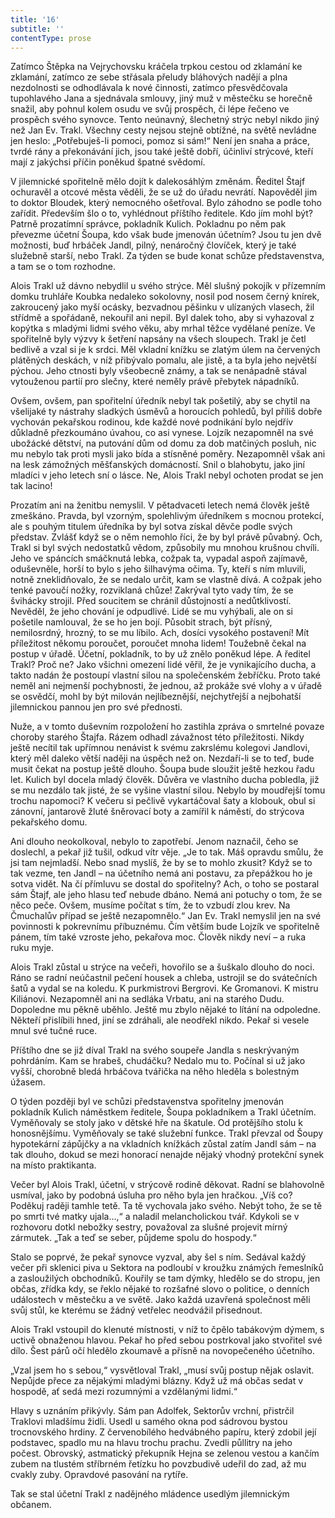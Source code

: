 ```yaml
---
title: '16'
subtitle: ''
contentType: prose
---
```


<section>

Zatímco Štěpka na Vejrychovsku kráčela trpkou cestou od zklamání ke zklamání, zatímco ze sebe střásala přeludy bláhových nadějí a plna nezdolnosti se odhodlávala k nové činnosti, zatímco přesvědčovala tupohlavého Jana a sjednávala smlouvy, jiný muž v městečku se horečně snažil, aby pohnul kolem osudu ve svůj prospěch, či lépe řečeno ve prospěch svého synovce. Tento neúnavný, šlechetný strýc nebyl nikdo jiný než Jan Ev. Trakl. Všechny cesty nejsou stejně obtížné, na světě nevládne jen heslo: „Potřebuješ-li pomoci, pomoz si sám!“ Není jen snaha a práce, tvrdé rány a překonávání jich, jsou také ještě dobří, účinliví strýcové, kteří mají z jakýchsi příčin poněkud špatné svědomí.

V jilemnické spořitelně mělo dojít k dalekosáhlým změnám. Ředitel Štajf ochuravěl a otcové města věděli, že se už do úřadu nevrátí. Napověděl jim to doktor Bloudek, který nemocného ošetřoval. Bylo záhodno se podle toho zařídit. Především šlo o to, vyhlédnout příštího ředitele. Kdo jím mohl být? Patrně prozatímní správce, pokladník Kulich. Pokladnu po něm pak převezme účetní Šoupa, kdo však bude jmenován účetním? Jsou tu jen dvě možnosti, buď hrbáček Jandl, pilný, nenáročný človíček, který je také služebně starší, nebo Trakl. Za týden se bude konat schůze představenstva, a tam se o tom rozhodne.

Alois Trakl už dávno nebydlil u svého strýce. Měl slušný pokojík v přízemním domku truhláře Koubka nedaleko sokolovny, nosil pod nosem černý knírek, zakroucený jako myší ocásky, bezvadnou pěšinku v ulízaných vlasech, žil střídmě a spořádaně, nekouřil ani nepil. Byl dalek toho, aby si vyhazoval z kopýtka s mladými lidmi svého věku, aby mrhal těžce vydělané peníze. Ve spořitelně byly výzvy k šetření napsány na všech sloupech. Trakl je četl bedlivě a vzal si je k srdci. Měl vkladní knížku se zlatým úlem na červených plátěných deskách, v níž přibývalo pomalu, ale jistě, a ta byla jeho největší pýchou. Jeho ctnosti byly všeobecně známy, a tak se nenápadně stával vytouženou partií pro slečny, které neměly právě přebytek nápadníků.

Ovšem, ovšem, pan spořitelní úředník nebyl tak pošetilý, aby se chytil na všelijaké ty nástrahy sladkých úsměvů a horoucích pohledů, byl příliš dobře vychován pekařskou rodinou, kde každé nové podnikání bylo nejdřív důkladně přezkoumáno úvahou, co asi vynese. Lojzík nezapomněl na své ubožácké dětství, na putování dům od domu za dob matčiných posluh, nic mu nebylo tak proti mysli jako bída a stísněné poměry. Nezapomněl však ani na lesk zámožných měšťanských domácností. Snil o blahobytu, jako jiní mladíci v jeho letech sní o lásce. Ne, Alois Trakl nebyl ochoten prodat se jen tak lacino!

Prozatím ani na ženitbu nemyslil. V pětadvaceti letech nemá člověk ještě zmeškáno. Pravda, byl vzorným, spolehlivým úředníkem s mocnou protekcí, ale s pouhým titulem úředníka by byl sotva získal děvče podle svých představ. Zvlášť když se o něm nemohlo říci, že by byl právě půvabný. Och, Trakl si byl svých nedostatků vědom, způsobily mu mnohou krušnou chvíli. Jeho ve spáncích smáčknutá lebka, cožpak ta, vypadal aspoň zajímavě, oduševněle, horší to bylo s jeho šilhavýma očima. Ty, kteří s ním mluvili, notně zneklidňovalo, že se nedalo určit, kam se vlastně dívá. A cožpak jeho tenké pavoučí nožky, rozviklaná chůze! Zakrýval tyto vady tím, že se švihácky strojil. Před soucitem se chránil důstojností a nedůtklivostí. Nevěděl, že jeho chování je odpudlivé. Lidé se mu vyhýbali, ale on si pošetile namlouval, že se ho jen bojí. Působit strach, být přísný, nemilosrdný, hrozný, to se mu líbilo. Ach, dosíci vysokého postavení! Mít příležitost někomu poroučet, poroučet mnoha lidem! Toužebně čekal na postup v úřadě. Účetní, pokladník, to by už znělo poněkud lépe. A ředitel Trakl? Proč ne? Jako všichni omezení lidé věřil, že je vynikajícího ducha, a takto nadán že postoupí vlastní silou na společenském žebříčku. Proto také neměl ani nejmenší pochybnosti, že jednou, až prokáže své vlohy a v úřadě se osvědčí, mohl by být milován nejlíbeznější, nejchytřejší a nejbohatší jilemnickou pannou jen pro své přednosti.

Nuže, a v tomto duševním rozpoložení ho zastihla zpráva o smrtelné povaze choroby starého Štajfa. Rázem odhadl závažnost této příležitosti. Nikdy ještě necítil tak upřímnou nenávist k svému zakrslému kolegovi Jandlovi, který měl daleko větší naději na úspěch než on. Nezdaří-li se to teď, bude musit čekat na postup ještě dlouho. Šoupa bude sloužit ještě hezkou řadu let. Kulich byl docela mladý člověk. Důvěra ve vlastního ducha pobledla, již se mu nezdálo tak jisté, že se vyšine vlastní silou. Nebylo by moudřejší tomu trochu napomoci? K večeru si pečlivě vykartáčoval šaty a klobouk, obul si zánovní, jantarově žluté šněrovací boty a zamířil k náměstí, do strýcova pekařského domu.

Ani dlouho neokolkoval, nebylo to zapotřebí. Jenom naznačil, čeho se doslechl, a pekař již tušil, odkud vítr věje. „Je to tak. Máš opravdu smůlu, že jsi tam nejmladší. Nebo snad myslíš, že by se to mohlo zkusit? Když se to tak vezme, ten Jandl – na účetního nemá ani postavu, za přepážkou ho je sotva vidět. Na čí přímluvu se dostal do spořitelny? Ach, o toho se postaral sám Štajf, ale jeho hlasu teď nebude dbáno. Nemá ani potuchy o tom, že se něco peče. Ovšem, musíme počítat s tím, že to vzbudí zlou krev. Na Čmuchalův případ se ještě nezapomnělo.“ Jan Ev. Trakl nemyslil jen na své povinnosti k pokrevnímu příbuznému. Čím větším bude Lojzík ve spořitelně pánem, tím také vzroste jeho, pekařova moc. Člověk nikdy neví – a ruka ruku myje.

Alois Trakl zůstal u strýce na večeři, hovořilo se a šuškalo dlouho do noci. Ráno se radní neúčastnil pečení housek a chleba, ustrojil se do svátečních šatů a vydal se na koledu. K purkmistrovi Bergrovi. Ke Gromanovi. K mistru Kiliánovi. Nezapomněl ani na sedláka Vrbatu, ani na starého Dudu. Dopoledne mu pěkně uběhlo. Ještě mu zbylo nějaké to lítání na odpoledne. Někteří přislíbili hned, jiní se zdráhali, ale neodřekl nikdo. Pekař si vesele mnul své tučné ruce.

Příštího dne se již díval Trakl na svého soupeře Jandla s neskrývaným pohrdáním. Kam se hrabeš, chudáčku? Nedalo mu to. Počínal si už jako vyšší, chorobně bledá hrbáčova tvářička na něho hleděla s bolestným úžasem.

O týden později byl ve schůzi představenstva spořitelny jmenován pokladník Kulich náměstkem ředitele, Šoupa pokladníkem a Trakl účetním. Vyměňovaly se stoly jako v dětské hře na škatule. Od protějšího stolu k honosnějšímu. Vyměňovaly se také služební funkce. Trakl převzal od Šoupy hypotekární zápůjčky a na vkladních knížkách zůstal zatím Jandl sám – na tak dlouho, dokud se mezi honorací nenajde nějaký vhodný protekční synek na místo praktikanta.

Večer byl Alois Trakl, účetní, v strýcově rodině děkovat. Radní se blahovolně usmíval, jako by podobná úsluha pro něho byla jen hračkou. „Víš co? Poděkuj raději tamhle tetě. Ta tě vychovala jako svého. Nebýt toho, že se tě po smrti tvé matky ujala…,“ a naladil melancholickou tvář. Kdykoli se v rozhovoru dotkl nebožky sestry, považoval za slušné projevit mírný zármutek. „Tak a teď se seber, půjdeme spolu do hospody.“

Stalo se poprvé, že pekař synovce vyzval, aby šel s ním. Sedával každý večer při sklenici piva u Sektora na podloubí v kroužku známých řemeslníků a zasloužilých obchodníků. Kouřily se tam dýmky, hledělo se do stropu, jen občas, zřídka kdy, se řeklo nějaké to rozšafné slovo o politice, o denních událostech v městečku a ve světě. Jako každá uzavřená společnost měli svůj stůl, ke kterému se žádný vetřelec neodvážil přisednout.

Alois Trakl vstoupil do klenuté místnosti, v níž to čpělo tabákovým dýmem, s uctivě obnaženou hlavou. Pekař ho před sebou postrkoval jako stvořitel své dílo. Šest párů očí hledělo zkoumavě a přísně na novopečeného účetního.

„Vzal jsem ho s sebou,“ vysvětloval Trakl, „musí svůj postup nějak oslavit. Nepůjde přece za nějakými mladými blázny. Když už má občas sedat v hospodě, ať sedá mezi rozumnými a vzdělanými lidmi.“

Hlavy s uznáním přikývly. Sám pan Adolfek, Sektorův vrchní, přistrčil Traklovi mladšímu židli. Usedl u samého okna pod sádrovou bystou trocnovského hrdiny. Z červenobílého hedvábného papíru, který zdobil její podstavec, spadlo mu na hlavu trochu prachu. Zvedli půllitry na jeho počest. Obrovský, astmatický překupník Hejna se zelenou vestou a kančím zubem na tlustém stříbrném řetízku ho povzbudivě udeřil do zad, až mu cvakly zuby. Opravdové pasování na rytíře.

Tak se stal účetní Trakl z nadějného mládence usedlým jilemnickým občanem.

</section>

